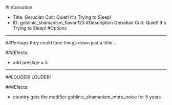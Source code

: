 #Information
 - Title: Gerudian Cult: Quiet! It's Trying to Sleep!
 - ID: goblinic_shamanism_flavor.123
#Description
Gerudian Cult: Quiet! It's Trying to Sleep!
#Options

___
##Perhaps they could tone things down just a little...

###Efects:<ul><li>add prestige = 5</li></ul>

___
##LOUDER! LOUDER!

###Efects:<ul><li>country gets the modifier goblinic_shamanism_more_noise for 5 years</li></ul>
